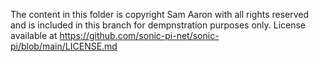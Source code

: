 The content in this folder is copyright Sam Aaron with all rights reserved and is included in this branch for dempnstration purposes only. License available at https://github.com/sonic-pi-net/sonic-pi/blob/main/LICENSE.md
